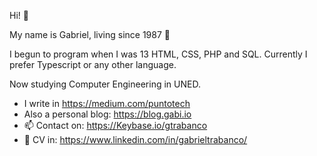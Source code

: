 Hi! 👋

My name is Gabriel, living since 1987 🍷

I begun to program when I was 13 HTML, CSS, PHP and SQL. Currently I prefer Typescript or any other language.

Now studying Computer Engineering in UNED.

- I write in https://medium.com/puntotech
- Also a personal blog: https://blog.gabi.io
- 📫 Contact on: https://Keybase.io/gtrabanco
- 📝 CV in: https://www.linkedin.com/in/gabrieltrabanco/
